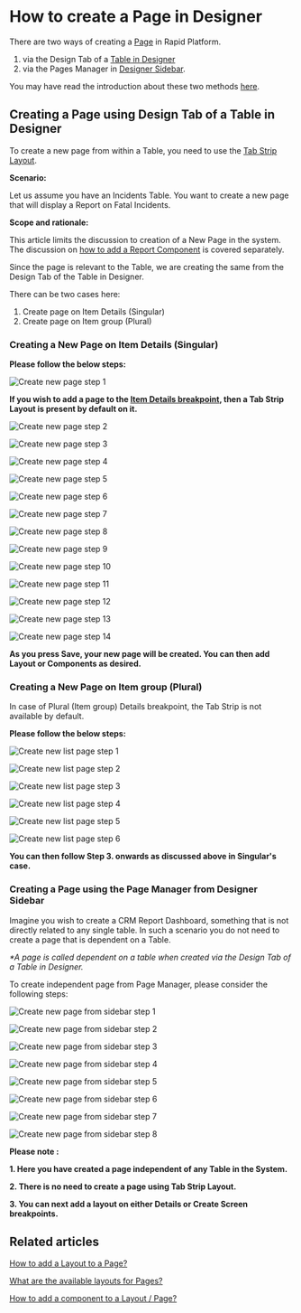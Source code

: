 # How to create a Page in Designer

There are two ways of creating a [Page](</docs/Rapid/2-User Manual/glossary/glossary.md#page> "Page, layout and component") in Rapid Platform.

1. via the Design Tab of a [Table in Designer](/docs/Rapid/3-Keyper%20Manual/2-Designer/1-Tables/1-all-about-tables-in-designer/1-all-about-tables-in-designer.md "All about Tables in Designer")
2. via the Pages Manager in [Designer Sidebar](</docs/Rapid/2-User Manual/glossary/glossary.md#sidebar> "Sidebar").

You may have read the introduction about these two methods [here](/docs/Rapid/3-Keyper%20Manual/2-Designer/2-Pages/1-all-about-pages-in-designer.md "All about Pages in Designer").

## Creating a Page using Design Tab of a Table in Designer

To create a new page from within a Table, you need to use the [Tab Strip Layout](/docs/Rapid/3-Keyper%20Manual/2-Designer/2-Pages/4-Layouts/list-of-available-layouts/list-of-available-layouts.md "How to add a Layout to a Page?").

**Scenario:**

Let us assume you have an Incidents Table. You want to create a new page that will display a Report on Fatal Incidents.

**Scope and rationale:**

This article limits the discussion to creation of a New Page in the system. The discussion on [how to add a Report Component](/docs/Rapid/3-Keyper%20Manual/2-Designer/2-Pages/5-how-to-guides/how-to-add-a-component/how-to-add-a-component.md "How to add a component to a Layout / Page?") is covered separately.

Since the page is relevant to the Table, we are creating the same from the Design Tab of the Table in Designer.

There can be two cases here:

1. Create page on Item Details (Singular)
2. Create page on Item group (Plural)

### Creating a New Page on Item Details (Singular)

**Please follow the below steps:**

![Create new page step 1](<Create new page step 1.png>)

**If you wish to add a page to the [Item Details breakpoint](/docs/Rapid/3-Keyper%20Manual/2-Designer/2-Pages/1-all-about-pages-in-designer.md "All about Pages in Designer"), then a Tab Strip Layout is present by default on it.**

![Create new page step 2](<Create new page step 2.png>)

![Create new page step 3](<Create new page step 3.png>)

![Create new page step 4](<Create new page step 4.png>)

![Create new page step 5](<Create new page step 5.png>)

![Create new page step 6](<Create new page step 6.png>)

![Create new page step 7](<Create new page step 7.png>)

![Create new page step 8](<Create new page step 8.png>)

![Create new page step 9](<Create new page step 9.png>)

![Create new page step 10](<Create new page step 10.png>)

![Create new page step 11](<Create new page step 11.png>)

![Create new page step 12](<Create new page step 12.png>)

![Create new page step 13](<Create new page step 13.png>)

![Create new page step 14](<Create new page step 14.png>)

**As you press Save, your new page will be created. You can then add Layout or Components as desired.**

### Creating a New Page on Item group (Plural)

In case of Plural (Item group) Details breakpoint, the Tab Strip is not available by default.

**Please follow the below steps:**

![Create new list page step 1](<Create new List page step 1.png>)

![Create new list page step 2](<Create new List page step 2.png>)

![Create new list page step 3](<Create new List page step 3.png>)

![Create new list page step 4](<Create new List page step 4.png>)

![Create new list page step 5](<Create new List page step 5.png>)

![Create new list page step 6](<Create new List page step 6.png>)

**You can then follow Step 3. onwards as discussed above in Singular's case.**

### Creating a Page using the Page Manager from Designer Sidebar

Imagine you wish to create a CRM Report Dashboard, something that is not directly related to any single table. In such a scenario you do not need to create a page that is dependent on a Table.

*\*A page is called dependent on a table when created via the Design Tab of a Table in Designer.*

To create independent page from Page Manager, please consider the following steps:

![Create new page from sidebar step 1](<Cerate new page from sidebar step 1.png>)

![Create new page from sidebar step 2](<Cerate new page from sidebar step 2.png>)

![Create new page from sidebar step 3](<Cerate new page from sidebar step 3.png>)

![Create new page from sidebar step 4](<Cerate new page from sidebar step 4.png>)

![Create new page from sidebar step 5](<Cerate new page from sidebar step 5.png>)

![Create new page from sidebar step 6](<Cerate new page from sidebar step 6.png>)

![Create new page from sidebar step 7](<Cerate new page from sidebar step 7.png>)

![Create new page from sidebar step 8](<Cerate new page from sidebar step 8.png>)

**Please note :**

**1. Here you have created a page independent of any Table in the System.**

**2. There is no need to create a page using Tab Strip Layout.**

**3. You can next add a layout on either Details or Create Screen breakpoints.**

## Related articles

[How to add a Layout to a Page?](/docs/Rapid/3-Keyper%20Manual/2-Designer/2-Pages/5-how-to-guides/how-to-add-a-layout-to-a-page/how-to-add-a-layout-to-a-page.md "How to add a Layout to a Page?")

[What are the available layouts for Pages?](/docs/Rapid/3-Keyper%20Manual/2-Designer/2-Pages/4-Layouts/list-of-available-layouts/list-of-available-layouts.md "What are the available layouts for Pages?")

[How to add a component to a Layout / Page?](/docs/Rapid/3-Keyper%20Manual/2-Designer/2-Pages/5-how-to-guides/how-to-add-a-component/how-to-add-a-component.md "How to add a component to a Page?")
